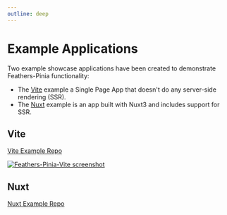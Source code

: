 ```yaml
---
outline: deep
---
```


<script setup>
import Badge from '../components/Badge.vue'
import BlockQuote from '../components/BlockQuote.vue'
</script>

# Example Applications

Two example showcase applications have been created to demonstrate Feathers-Pinia functionality:

- The [Vite](#vite) example a Single Page App that doesn't do any server-side rendering (SSR).
- The [Nuxt](#nuxt) example is an app built with Nuxt3 and includes support for SSR.

## Vite

[Vite Example Repo](https://github.com/marshallswain/feathers-pinia-vite)

<a href="https://github.com/marshallswain/feathers-pinia-vite" target="_blank">

![Feathers-Pinia-Vite screenshot](https://user-images.githubusercontent.com/128857/202971929-78dd7ca7-111e-409a-8817-c028ebf4d3c5.jpg)

</a>

## Nuxt

[Nuxt Example Repo](https://github.com/marshallswain/feathers-pinia-nuxt3)
